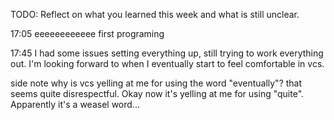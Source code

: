 TODO: Reflect on what you learned this week and what is still unclear.

17:05 eeeeeeeeeeee first programing

17:45 I had some issues setting everything up, still trying to work everything out. I'm looking forward to when I eventually start to feel comfortable in vcs.

side note why is vcs yelling at me for using the word "eventually"? that seems quite disrespectful. Okay now it's yelling at me for using "quite". Apparently it's a weasel word...